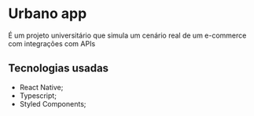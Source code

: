# Urbano app
É um projeto universitário que simula um cenário real de um e-commerce com integrações com APIs

## Tecnologias usadas
- React Native;
- Typescript;
- Styled Components;
